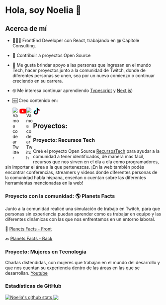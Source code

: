 # Hola, soy Noelia 👋


## Acerca de mí

- 👩🏻‍💻 FrontEnd Developer con React, trabajando en @ Capitole Consulting.
- 💜 Contribuir a proyectos Open Source
- 🎯 Me gusta brindar apoyo a las personas que ingresan en el mundo Tech, hacer proyectos junto a la comunidad de Twitch, donde de diferentes personas se unen, sea por un nuevo comienzo o continuar creciendo en su carrera.
- 🤓 Me interesa continuar aprendiendo [Typescript](https://www.typescriptlang.org/) y [Next.js](https://nextjs.org/)) 
- 🆕 Creo contenido en:
 
  <a href="https://twitter.com/vamoacodear"><img align="left" alt="Vamo a codear Twitter" width="22px" src="https://icongr.am/fontawesome/twitter.svg?size=128&color=6fadd6" /></a>
  <a href="https://youtube.com/@vamoacodear?sub_confirmation=1"><img align="left" alt="Vamo a codear YouTube" width="22px" src="https://raw.githubusercontent.com/github/explore/d744245de144b89f3e3462949e08bfc91eda7fcf/topics/youtube/youtube.png" /></a> <a href="https://twitch.tv/vamoacodear">
<img align="left" alt="Vamo a codear Twitch" width="22px" src="https://icongr.am/fontawesome/twitch.svg?size=128&color=a970ff" /></a>
<a href="https://tiktok.com/@vamoacodear"><img align="left" alt="Vamo a codear TikTok" width="22px" src="https://raw.githubusercontent.com/github/explore/14a518abd710177a13d8c22077cfcd98506dd756/topics/tiktok/tiktok.png" /></a>

<br />

## Proyectos:

### Proyecto: Recursos Tech 
Creé el proyecto Open Source [RecursosTech](https://recursostech.dev/) para ayudar a la comunidad a tener identificados, de manera más fácil, recursos que nos sirven en el día a día como programadores, sin importar el área a la que pertenezcas. ¡En la web también podés encontrar conferencias, streamers y videos donde diferentes personas de la comunidad habla hispana, enseñan o cuentan sobre las diferentes herramientas mencionadas en la web!

### Proyecto con la comunidad: 🌎 Planets Facts 
Junto a la comunidad realicé una simulación de trabajo en Twitch, para que personas sin experiencia puedan aprender como es trabajar en equipo y las diferentes dinámicas con las que nos enfrentamos en un entorno laboral. 

🎨 [Planets Facts - Front](https://github.com/nsdonato/vamosacodearplanetas)

🔙 [Planets Facts - Back](https://github.com/nsdonato/planetas_api)

### Proyecto: Mujeres en Tecnologia
Charlas distendidas, con mujeres que trabajan en el mundo del desarrollo y que nos cuentan su experiencia dentro de las áreas en las que se desarrollan.
[Youtube](https://youtu.be/s5vlChMBd9s?si=vxu8-iV9hII5jxG1)


### Estadísticas de GitHub

<a href="https://github.com/nsdonato">
 <img align="center" src="https://github-readme-stats-nsdonato.vercel.app/api?username=nsdonato&show_icons=true&include_all_commits=true&theme=buefy&hide_border=true" alt="Noelia's github stats" />
</a>  
<a href="https://github.com/nsdonato/vamosacodearplanetas">
 <img align="center" src="https://github-readme-stats-nsdonato.vercel.app/api/top-langs/?username=nsdonato&layout=compact&theme=buefy&hide_border=true" />
</a> 


<!-- links to your social media accounts

[1]: https://github.com/nsdonato
[2]: https://www.linkedin.com/in/nsdonato/  -->

<!-- Resources -->
<!-- Icons: https://simpleicons.org/ -->
<!-- GitHub Stats: https://github.com/anuraghazra/github-readme-stats -->
<!-- Emojis: https://emojipedia.org/emoji/ -->
<!-- HTML Emojis: https://www.fileformat.info/index.htm -->
<!-- Shields: https://shields.io/ -->
<!-- Awesome GitHub Profile README: https://github.com/abhisheknaiidu/awesome-github-profile-readme -->

